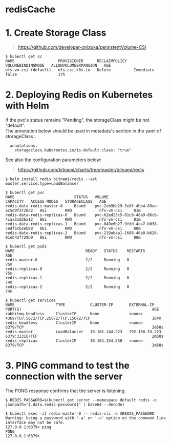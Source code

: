 # redisCache

# 1. Create Storage Class
> https://github.com/developer-onizuka/persistentVolume-CSI
```
$ kubectl get sc
NAME                   PROVISIONER      RECLAIMPOLICY   VOLUMEBINDINGMODE   ALLOWVOLUMEEXPANSION   AGE
nfs-vm-csi (default)   nfs.csi.k8s.io   Delete          Immediate           false                  17h
```

# 2. Deploying Redis on Kubernetes with Helm
If the pvc's status remains "Pending", the storageClass might be not "default".<br>
The annotation below should be used in metadata's section in the yaml of storageClass :<br>
```
  annotations:
    storageclass.kubernetes.io/is-default-class: "true"
```

See also the configuration parameters below:<br>
> https://github.com/bitnami/charts/tree/master/bitnami/redis
```
$ helm install redis bitnami/redis --set master.service.type=LoadBalancer

$ kubectl get pvc
NAME                          STATUS   VOLUME                                     CAPACITY   ACCESS MODES   STORAGECLASS   AGE
redis-data-redis-master-0     Bound    pvc-2eb9bb29-3e8f-4bb4-89ee-ac5d9f3728d2   8Gi        RWO            nfs-vm-csi     81m
redis-data-redis-replicas-0   Bound    pvc-62ed23c5-01c9-46a9-86c6-4caa51d26a12   8Gi        RWO            nfs-vm-csi     81m
redis-data-redis-replicas-1   Bound    pvc-849e6b27-9fdd-4ea7-b038-cedf5cb2eb88   8Gi        RWO            nfs-vm-csi     80m
redis-data-redis-replicas-2   Bound    pvc-219abaa1-1688-46a8-b626-01eb42f729b9   8Gi        RWO            nfs-vm-csi     80m
```

```
$ kubectl get pods
NAME                               READY   STATUS    RESTARTS        AGE
redis-master-0                     2/2     Running   0               75m
redis-replicas-0                   2/2     Running   0               75m
redis-replicas-1                   2/2     Running   0               74m
redis-replicas-2                   2/2     Running   0               74m

$ kubectl get services
NAME                  TYPE           CLUSTER-IP       EXTERNAL-IP      PORT(S)                                                         AGE
rabbitmq-headless     ClusterIP      None             <none>           4369/TCP,5672/TCP,25672/TCP,15672/TCP                           104m
redis-headless        ClusterIP      None             <none>           6379/TCP                                                        2m50s
redis-master          LoadBalancer   10.101.144.223   192.168.33.223   6379:32316/TCP                                                  2m50s
redis-replicas        ClusterIP      10.104.154.250   <none>           6379/TCP                                                        2m50s
```

# 3. PING command to test the connection with the server

The PONG response confirms that the server is listening.
```
$ REDIS_PASSWORD=$(kubectl get secret --namespace default redis -o jsonpath="{.data.redis-password}" | base64 --decode)

$ kubectl exec -it redis-master-0 -- redis-cli -a $REDIS_PASSWORD
Warning: Using a password with '-a' or '-u' option on the command line interface may not be safe.
127.0.0.1:6379> ping
PONG
127.0.0.1:6379> 
```
